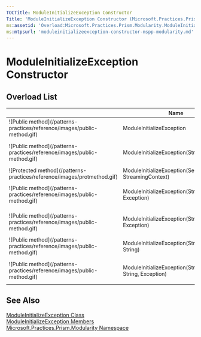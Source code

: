 ```yaml
---
TOCTitle: ModuleInitializeException Constructor
Title: 'ModuleInitializeException Constructor (Microsoft.Practices.Prism.Modularity)'
ms:assetid: 'Overload:Microsoft.Practices.Prism.Modularity.ModuleInitializeException.\#ctor'
ms:mtpsurl: 'moduleinitializeexception-constructor-mspp-modularity.md'
---
```



# ModuleInitializeException Constructor

## Overload List

<table>

<thead>
<tr class="header">
<th> </th>
<th>Name</th>
<th>Description</th>
</tr>
</thead>
<tbody>
<tr class="odd">
<td>![Public method](/patterns-practices/reference/images/public-method.gif)</td>
<td>ModuleInitializeException</td>
<td><div class="summary">
Initializes a new instance.
</div></td>
</tr>
<tr class="even">
<td>![Public method](/patterns-practices/reference/images/public-method.gif)</td>
<td>ModuleInitializeException(String)</td>
<td><div class="summary">
Initializes a new instance of the <a href="/patterns-practices/reference/moduleinitializeexception-class-mspp-modularity
">ModuleInitializeException</a> class.
</div></td>
</tr>
<tr class="odd">
<td>![Protected method](/patterns-practices/reference/images/protmethod.gif)</td>
<td>ModuleInitializeException(SerializationInfo, StreamingContext)</td>
<td><div class="summary">
Initializes a new instance with serialized data.
</div></td>
</tr>
<tr class="even">
<td>![Public method](/patterns-practices/reference/images/public-method.gif)</td>
<td>ModuleInitializeException(String, Exception)</td>
<td><div class="summary">
Initializes a new instance of the <a href="/patterns-practices/reference/moduleinitializeexception-class-mspp-modularity">ModuleInitializeException</a> class.
</div></td>
</tr>
<tr class="odd">
<td>![Public method](/patterns-practices/reference/images/public-method.gif)</td>
<td>ModuleInitializeException(String, String, Exception)</td>
<td><div class="summary">
Initializes the exception with a particular module, error message and inner exception that happened.
</div></td>
</tr>
<tr class="even">
<td>![Public method](/patterns-practices/reference/images/public-method.gif)</td>
<td>ModuleInitializeException(String, String, String)</td>
<td><div class="summary">
Initializes the exception with a particular module and error message.
</div></td>
</tr>
<tr class="odd">
<td>![Public method](/patterns-practices/reference/images/public-method.gif)</td>
<td>ModuleInitializeException(String, String, String, Exception)</td>
<td><div class="summary">
Initializes the exception with a particular module, error message and inner exception that happened.
</div></td>
</tr>
</tbody>
</table>

## See Also

[ModuleInitializeException Class](/patterns-practices/reference/moduleinitializeexception-class-mspp-modularity)<br/>
[ModuleInitializeException Members](/patterns-practices/reference/moduleinitializeexception-members-mspp-modularity)<br/>
[Microsoft.Practices.Prism.Modularity Namespace](/patterns-practices/reference/mspp-modularity-namespace)<br/>